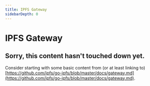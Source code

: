 ```yaml
---
title: IPFS Gateway
sidebarDepth: 0
---
```


# IPFS Gateway

## Sorry, this content hasn't touched down yet.

Consider starting with some basic content from (or at least linking to) [https://github.com/ipfs/go-ipfs/blob/master/docs/gateway.md](https://github.com/ipfs/go-ipfs/blob/master/docs/gateway.md).
